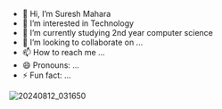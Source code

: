 - 👋 Hi, I’m Suresh Mahara
- 👀 I’m interested in Technology 
- 🌱 I’m currently studying 2nd year computer science 
- 💞️ I’m looking to collaborate on ...
- 📫 How to reach me ...
- 😄 Pronouns: ...
- ⚡ Fun fact: ...

<!---
Maharacreativity/Maharacreativity is a ✨ special ✨ repository because its `README.md` (this file) appears on your GitHub profile.
You can click the Preview link to take a look at your changes.
--->
![20240812_031650](https://github.com/user-attachments/assets/8b93e4fa-5b8a-49cd-aa76-16dc01534d98)

